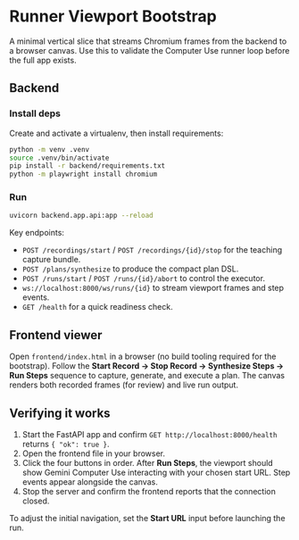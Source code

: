 # Runner Viewport Bootstrap

A minimal vertical slice that streams Chromium frames from the backend to a browser canvas. Use this to validate the Computer Use runner loop before the full app exists.

## Backend

### Install deps

Create and activate a virtualenv, then install requirements:

```bash
python -m venv .venv
source .venv/bin/activate
pip install -r backend/requirements.txt
python -m playwright install chromium
```

### Run

```bash
uvicorn backend.app.api:app --reload
```

Key endpoints:

- `POST /recordings/start` / `POST /recordings/{id}/stop` for the teaching capture bundle.
- `POST /plans/synthesize` to produce the compact plan DSL.
- `POST /runs/start` / `POST /runs/{id}/abort` to control the executor.
- `ws://localhost:8000/ws/runs/{id}` to stream viewport frames and step events.
- `GET /health` for a quick readiness check.

## Frontend viewer

Open `frontend/index.html` in a browser (no build tooling required for the bootstrap). Follow the **Start Record → Stop Record → Synthesize Steps → Run Steps** sequence to capture, generate, and execute a plan. The canvas renders both recorded frames (for review) and live run output.

## Verifying it works

1. Start the FastAPI app and confirm `GET http://localhost:8000/health` returns `{ "ok": true }`.
2. Open the frontend file in your browser.
3. Click the four buttons in order. After **Run Steps**, the viewport should show Gemini Computer Use interacting with your chosen start URL. Step events appear alongside the canvas.
4. Stop the server and confirm the frontend reports that the connection closed.

To adjust the initial navigation, set the **Start URL** input before launching the run.
